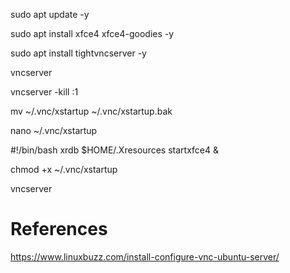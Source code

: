sudo apt update -y

sudo apt install xfce4 xfce4-goodies -y

sudo apt install tightvncserver -y

vncserver

vncserver -kill :1

mv ~/.vnc/xstartup ~/.vnc/xstartup.bak

nano ~/.vnc/xstartup

#!/bin/bash
xrdb $HOME/.Xresources
startxfce4 &

chmod +x ~/.vnc/xstartup

vncserver 

# References
https://www.linuxbuzz.com/install-configure-vnc-ubuntu-server/